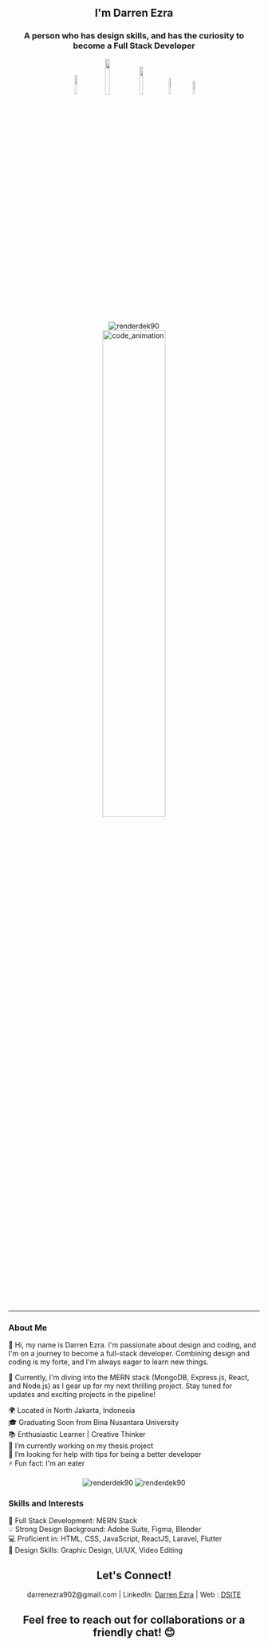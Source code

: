 
<div align="center">
<h2>I'm Darren Ezra</h2>
<h3>A person who has design skills, and has the curiosity to become a Full Stack Developer</h3>
</div>

<div align="center">
  <img width="10%" src="https://img.shields.io/badge/laravel-%23FF2D20.svg?style=for-the-badge&logo=laravel&logoColor=white">
  <img width="13.5%" src="https://img.shields.io/badge/tailwindcss-%2338B2AC.svg?style=for-the-badge&logo=tailwind-css&logoColor=white">
  <img width="12%" src="https://img.shields.io/badge/bootstrap-%238511FA.svg?style=for-the-badge&logo=bootstrap&logoColor=white">
  <img width="9.2%" src="https://img.shields.io/badge/jquery-%230769AD.svg?style=for-the-badge&logo=jquery&logoColor=white">
  <img width="8.5%" src="https://img.shields.io/badge/figma-%23F24E1E.svg?style=for-the-badge&logo=figma&logoColor=white">  
</div>
<div align="center">
  <img src="https://komarev.com/ghpvc/?username=renderdek90&label=Profile%20views&color=0e75b6&style=flat" alt="renderdek90" />
</div>

<div widt="100%" align="center">
  <img alt="code_animation" width="50%" src="https://cdn.dribbble.com/users/1187836/screenshots/6539429/programer.gif" />  
</div>

<hr />
<h3>About Me</h3>
<p>👋 Hi, my name is Darren Ezra. I'm passionate about design and coding, and I'm on a journey to become a full-stack developer. Combining design and coding is my forte, and I'm always eager to learn new things.  </p>
<p>🚀 Currently, I'm diving into the MERN stack (MongoDB, Express.js, React, and Node.js) as I gear up for my next thrilling project. Stay tuned for updates and exciting projects in the pipeline!</p>

🌍 Located in North Jakarta, Indonesia  
🎓 Graduating Soon from Bina Nusantara University  
📚 Enthusiastic Learner | Creative Thinker  
🔭 I’m currently working on my thesis project  
🤔 I’m looking for help with tips for being a better developer  
⚡ Fun fact: I'm an eater 

<p align="center"><img align="center" src="https://github-readme-stats.vercel.app/api?username=renderdek90&show_icons=true&locale=en" alt="renderdek90" />  <img align="center" src="https://github-readme-streak-stats.herokuapp.com/?user=renderdek90&" alt="renderdek90" /></p>

<h3>Skills and Interests</h3>

🚀 Full Stack Development: MERN Stack  
💡 Strong Design Background: Adobe Suite, Figma, Blender  
💻 Proficient in: HTML, CSS, JavaScript, ReactJS, Laravel, Flutter  
🎨 Design Skills: Graphic Design, UI/UX, Video Editing  

<h2 align="center">Let's Connect!</h2>

<div align="center">
  <p>darrenezra902@gmail.com | LinkedIn: <a href="https://www.linkedin.com/in/darren-ezra-9090/" target="_blank">Darren Ezra</a> | Web : <a href="https://dsite.netlify.com">DSITE</a></p>
</div>

<h2 align="center">Feel free to reach out for collaborations or a friendly chat! 😊</h2>
<br>
<br>
